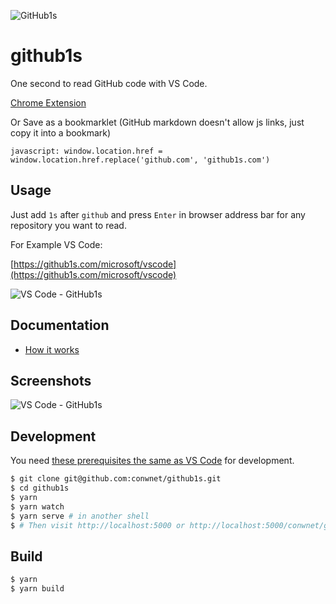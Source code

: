 ![GitHub1s](https://raw.githubusercontent.com/conwnet/github1s/master/resources/images/logo.png)
# github1s

One second to read GitHub code with VS Code.

[Chrome Extension](https://chrome.google.com/webstore/detail/github1s/lodjfmkfbfkpdhnhkcdcoonghhghbkhe/)

Or Save as a bookmarklet (GitHub markdown doesn't allow js links, just copy it into a bookmark)

```
javascript: window.location.href = window.location.href.replace('github.com', 'github1s.com')
```

## Usage

Just add `1s` after `github` and press `Enter` in browser address bar for any repository you want to read.

For Example VS Code:

[https://github1s.com/microsoft/vscode](https://github1s.com/microsoft/vscode)

![VS Code - GitHub1s](https://raw.githubusercontent.com/conwnet/github1s/master/resources/images/vs-code-github1s.png)

## Documentation

- [How it works](https://github.com/conwnet/github1s/tree/master/docs/guide.md)

## Screenshots

![VS Code - GitHub1s](https://raw.githubusercontent.com/conwnet/github1s/master/resources/images/demo.png)

## Development

You need [these prerequisites the same as VS Code](https://github.com/microsoft/vscode/wiki/How-to-Contribute#prerequisites) for development.

```bash
$ git clone git@github.com:conwnet/github1s.git
$ cd github1s
$ yarn
$ yarn watch
$ yarn serve # in another shell
$ # Then visit http://localhost:5000 or http://localhost:5000/conwnet/github1s once the build is completed.
```

## Build

```bash
$ yarn
$ yarn build
```

